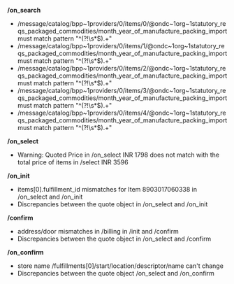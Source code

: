 **/on_search**
- /message/catalog/bpp~1providers/0/items/0/@ondc~1org~1statutory_reqs_packaged_commodities/month_year_of_manufacture_packing_import must match pattern "^(?!\s*$).+"
- /message/catalog/bpp~1providers/0/items/1/@ondc~1org~1statutory_reqs_packaged_commodities/month_year_of_manufacture_packing_import must match pattern "^(?!\s*$).+"
- /message/catalog/bpp~1providers/0/items/2/@ondc~1org~1statutory_reqs_packaged_commodities/month_year_of_manufacture_packing_import must match pattern "^(?!\s*$).+"
- /message/catalog/bpp~1providers/0/items/3/@ondc~1org~1statutory_reqs_packaged_commodities/month_year_of_manufacture_packing_import must match pattern "^(?!\s*$).+"
- /message/catalog/bpp~1providers/0/items/4/@ondc~1org~1statutory_reqs_packaged_commodities/month_year_of_manufacture_packing_import must match pattern "^(?!\s*$).+"

**/on_select**
- Warning: Quoted Price in /on_select INR 1798 does not match with the total price of items in /select INR 3596

**/on_init**
- items[0].fulfillment_id mismatches for Item 8903017060338 in /on_select and /on_init
- Discrepancies between the quote object in /on_select and /on_init

**/confirm**
- address/door mismatches in /billing in /init and /confirm
- Discrepancies between the quote object in /on_select and /confirm

**/on_confirm**
- store name  /fulfillments[0]/start/location/descriptor/name can't change
- Discrepancies between the quote object /on_select and /on_confirm

